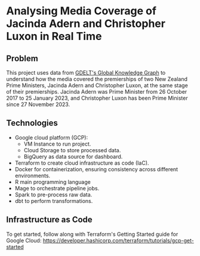 # Analysing Media Coverage of Jacinda Adern and Christopher Luxon in Real Time

## Problem
This project uses data from [GDELT's Global Knowledge Graph](https://blog.gdeltproject.org/introducing-gkg-2-0-the-next-generation-of-the-gdelt-global-knowledge-graph/) to understand how the media covered the premierships of two New Zealand Prime Ministers, Jacinda Adern and Christopher Luxon, at the same stage of their premierships. Jacinda Adern was Prime Minister from 26 October 2017 to 25 January 2023, and Christopher Luxon has been Prime Minister since 27 November 2023.

## Technologies
* Google cloud platform (GCP):
  * VM Instance to run project.
  * Cloud Storage to store processed data.
  * BigQuery as data source for dashboard.
* Terraform to create cloud infrastructure as code (IaC).
* Docker for containerization, ensuring consistency across different environments.
* R main programming language
* Mage to orchestrate pipeline jobs.
* Spark to pre-process raw data.
* dbt to perform transformations.

## Infrastructure as Code
To get started, follow along with Terraform's Getting Started guide for Google Cloud: https://developer.hashicorp.com/terraform/tutorials/gcp-get-started
